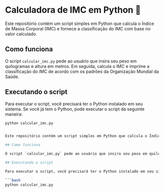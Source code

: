 # Calculadora de IMC em Python 🦊

Este repositório contém um script simples em Python que calcula o Índice de Massa Corporal (IMC) e fornece a classificação do IMC com base no valor calculado.

## Como funciona

O script `calcular_imc.py` pede ao usuário que insira seu peso em quilogramas e altura em metros. Em seguida, calcula o IMC e imprime a classificação do IMC de acordo com os padrões da Organização Mundial da Saúde.

## Executando o script

Para executar o script, você precisará ter o Python instalado em seu sistema. Se você já tem o Python, pode executar o script da seguinte maneira:

```bash
python calcular_imc.py


Este repositório contém um script simples em Python que calcula o Índice de Massa Corporal (IMC) e fornece a classificação do IMC com base no valor calculado.

## Como funciona

O script `calcular_imc.py` pede ao usuário que insira seu peso em quilogramas e altura em metros. Em seguida, calcula o IMC e imprime a classificação do IMC de acordo com os padrões da Organização Mundial da Saúde.

## Executando o script

Para executar o script, você precisará ter o Python instalado em seu sistema. Se você já tem o Python, pode executar o script da seguinte maneira:

```bash
python calcular_imc.py
